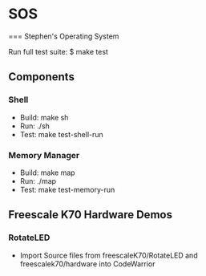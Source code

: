 # SOS
===
Stephen's Operating System

Run full test suite:
$ make test

## Components
### Shell
- Build: make sh
- Run:   ./sh
- Test:  make test-shell-run

### Memory Manager
- Build: make map
- Run: ./map
- Test: make test-memory-run

## Freescale K70 Hardware Demos
### RotateLED
- Import Source files from freescaleK70/RotateLED and freescalek70/hardware into CodeWarrior

